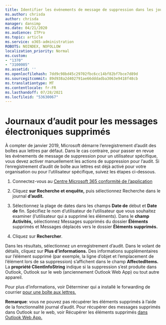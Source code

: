 ```yaml
---
title: Identifier les événements de message de suppression dans les journaux d’audit
ms.author: chrisda
author: chrisda
manager: dansimp
ms.date: 04/21/2020
ms.audience: ITPro
ms.topic: article
ms.service: o365-administration
ROBOTS: NOINDEX, NOFOLLOW
localization_priority: Normal
ms.custom:
- "1370"
- "3100005"
ms.assetid: ''
ms.openlocfilehash: 7dd9c98bd45c29702fbc6cc14bf82bf7bce7d89d
ms.sourcegitcommit: 89d938a2d402791ae66dddadba3063e9418f48cb
ms.translationtype: MT
ms.contentlocale: fr-FR
ms.lasthandoff: 07/28/2021
ms.locfileid: "53630067"
---
```

# <a name="audit-logs-for-deleted-email-messages"></a>Journaux d’audit pour les messages électroniques supprimés

À compter de janvier 2019, Microsoft démarre l’enregistrement d’audit des boîtes aux lettres par défaut. Dans le cas contraire, pour passer en revue les événements de message de suppression pour un utilisateur spécifique, vous devez activer manuellement les actions de suppression pour l’audit. Si l’enregistrement d’audit de boîte aux lettres est déjà activé pour votre organisation ou pour l’utilisateur spécifique, suivez les étapes ci-dessous.

1. Connectez-vous au [Centre Microsoft 365 conformité de l’application](https://protection.office.com/)

2. Cliquez **sur Recherche et enquête,** puis sélectionnez Recherche dans le journal **d’audit.**

3. Sélectionnez la plage de dates dans les champs **Date de** début et **Date de** fin. Spécifiez le nom d’utilisateur de l’utilisateur que vous souhaitez examiner (l’utilisateur qui a supprimé les éléments). Dans le **champ Activités,** sélectionnez Messages supprimés du dossier **Éléments** supprimés et Messages déplacés vers le dossier **Éléments supprimés.**

4. Cliquez sur **Rechercher**.

Dans les résultats, sélectionnez un enregistrement d’audit. Dans le volant de détails, cliquez sur **Plus d’informations.** Des informations supplémentaires sur l’élément supprimé (par exemple, la ligne d’objet et l’emplacement de l’élément lors de sa suppression) s’affichent dans le champ **AffectedItems.** La **propriété ClientInfoString** indique si la suppression s’est produite dans Outlook, Outlook sur le web (anciennement Outlook Web App) ou tout autre appareil.

Pour plus d’informations, voir Déterminer qui a installé le forwarding de courrier [pour une boîte aux lettres.](/microsoft-365/compliance/auditing-troubleshooting-scenarios#determine-if-a-user-deleted-email-items)

**Remarque**: vous ne pouvez pas récupérer les éléments supprimés à l’aide de la fonctionnalité journal d’audit. Pour récupérer des messages supprimés dans Outlook sur le web, voir Récupérer les éléments supprimés [dans Outlook Web App.](https://support.office.com/article/C3D8FC15-EEEF-4F1C-81DF-E27964B7EDD4)
